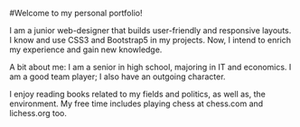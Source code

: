 #Welcome to my personal portfolio!

I am a junior web-designer that builds user-friendly and responsive layouts. I know and use CSS3 and Bootstrap5 in my projects. Now, I intend to enrich my experience and gain new knowledge.

A bit about me: I am a senior in high school, majoring in IT and economics. I am a good team player; I also have an outgoing character.

I enjoy reading books related to my fields and politics, as well as, the environment. My free time includes playing chess at chess.com and lichess.org too.
